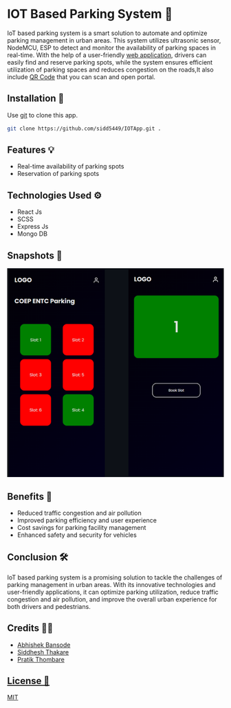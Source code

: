 # IOT Based Parking System 🚗

IoT based parking system is a smart solution to automate and optimize parking management in urban areas. This system utilizes ultrasonic sensor, NodeMCU, ESP to detect and monitor the availability of parking spaces in real-time. With the help of a user-friendly <a href="https://pmportal.netlify.app/" target=_blank>web application</a>, drivers can easily find and reserve parking spots, while the system ensures efficient utilization of parking spaces and reduces congestion on the roads,It also include <a href="screenshots/qrcode.jpeg">QR Code</a> that you can scan and open portal.

## Installation 💽

Use [git](https://git-scm.com/download/win) to clone this app.

```bash
git clone https://github.com/sidd5449/IOTApp.git .
```

## Features 💡

- Real-time availability of parking spots
- Reservation of parking spots

## Technologies Used ⚙️

- React Js
- SCSS
- Express Js
- Mongo DB

## Snapshots 📸

<img src="screenshots/appScreenShots.png"/>

## Benefits 👀

- Reduced traffic congestion and air pollution
- Improved parking efficiency and user experience
- Cost savings for parking facility management
- Enhanced safety and security for vehicles

## Conclusion 🛠

IoT based parking system is a promising solution to tackle the challenges of parking management in urban areas. With its innovative technologies and user-friendly applications, it can optimize parking utilization, reduce traffic congestion and air pollution, and improve the overall urban experience for both drivers and pedestrians.

## Credits 🙏🏻

- <a href='https://github.com/Abhishek-Bansode'> Abhishek Bansode
- <a href='https://github.com/sidd5449'> Siddhesh Thakare
- <a href='https://github.com/pratikt76'> Pratik Thombare

## License 🪪

[MIT](https://choosealicense.com/licenses/mit/)

